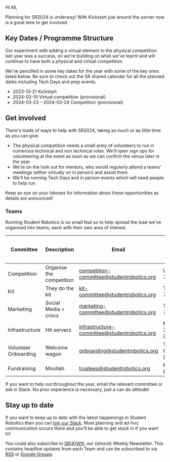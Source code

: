 
Hi All,


Planning for SR2024 is underway! With Kickstart just around the corner now is a great time to get involved.

## Key Dates / Programme Structure

Our experiment with adding a virtual element to the physical competition last year was a success, so we're building on what we've learnt and will continue to have both a physical and virtual competition.

We've pencilled in some key dates for the year with some of the key ones listed below. Be sure to check out the SR shared calendar for all the planned dates including Tech Days and prep events.

- 2023-10-21 Kickstart
- 2024-02-10 Virtual competition (provisional)
- 2024-03-23 – 2024-03-24 Competition (provisional)

## Get involved

There's loads of ways to help with SR2024, taking as much or as little time as you can give.

- The physical competition needs a small army of volunteers to run in numerous technical and non technical roles. We'll open sign ups for volunteering at the event as soon as we can confirm the venue later in the year
- We're on the look out for mentors, who would regularly attend a teams' meetings (either virtually on in person) and assist them
- We'll be running Tech Days and in person events which will need people to help run

Keep an eye on your inboxes for information about these opportunities as details are announced!

### Teams

Running Student Robotics is no small feat so to help spread the load we've organised into teams, each with their own area of interest.

Committee| Description | Email | Current Meeting Time (UK time)
---|---|---|---|
Competition | Organise the competition | competition-committee@studentrobotics.org | Wednesday 7:30pm
Kit | They do the kit | kit-committee@studentrobotics.org | Tuesday 7pm
Marketing | Social Media + crocs | marketing-committee@studentrobotics.org | Thursday 7:30pm
Infrastructure | Hit servers | infrastructure-committee@studentrobotics.org | Monday 7:30pm (monthly)
Volunteer Onboarding | Welcome wagon | onboarding@studentrobotics.org | Tuesday 8pm (fortnightly)
Fundraising | Moollah | trustees@studentrobotics.org | Monday 8:30pm

If you want to help out throughout the year, email the relevant committee or ask in Slack. No prior experience is necessary, just a can do attitude!

## Stay up to date

If you want to keep up to date with the latest happenings in Student Robotics then you can [join our Slack](https://forms.gle/DsM45qByLA3heZELA). Most planning and ad-hoc communication occurs there and you'll be able to get stuck in if you want to!

You could also subscribe to [SR(A)WN](https://studentrobotics.org/srawn/), our (almost) Weekly Newsletter. This contains headline updates from each Team and can be subscribed to via [RSS](https://studentrobotics.org/srawn/rss.xml) or [Google Groups](https://groups.google.com/g/srawn).
